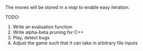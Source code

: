 The moves will be stored in a _map_ to enable easy iteration.

TODO:
1) Write an evaluation function
2) Write alpha-beta pruning for C++
3) Play, detect bugs
4) Adjust the game such that it can take in arbitrary file inputs
